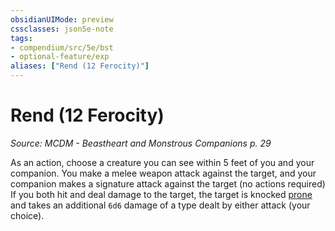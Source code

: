 ```yaml
---
obsidianUIMode: preview
cssclasses: json5e-note
tags:
- compendium/src/5e/bst
- optional-feature/exp
aliases: ["Rend (12 Ferocity)"]
---
```

# Rend (12 Ferocity)
*Source: MCDM - Beastheart and Monstrous Companions p. 29* 

As an action, choose a creature you can see within 5 feet of you and your companion. You make a melee weapon attack against the target, and your companion makes a signature attack against the target (no actions required) If you both hit and deal damage to the target, the target is knocked [prone](../../../Rules%20&%20Options/5e%20Rules/conditions.md##prone) and takes an additional `6d6` damage of a type dealt by either attack (your choice).